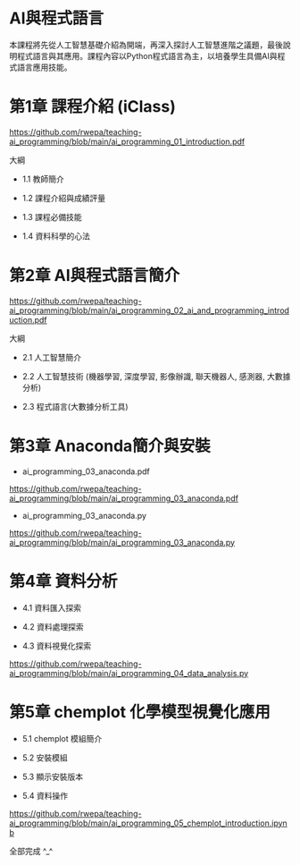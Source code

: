 # AI與程式語言

本課程將先從人工智慧基礎介紹為開端，再深入探討人工智慧進階之議題，最後說明程式語言與其應用。課程內容以Python程式語言為主，以培養學生具備AI與程式語言應用技能。

# 第1章 課程介紹 (iClass)
https://github.com/rwepa/teaching-ai_programming/blob/main/ai_programming_01_introduction.pdf

大綱

+ 1.1 教師簡介
  
+ 1.2 課程介紹與成績評量

+ 1.3 課程必備技能

+ 1.4 資料科學的心法

# 第2章 AI與程式語言簡介
https://github.com/rwepa/teaching-ai_programming/blob/main/ai_programming_02_ai_and_programming_introduction.pdf

大綱

+ 2.1 人工智慧簡介

+ 2.2 人工智慧技術 (機器學習, 深度學習, 影像辦識, 聯天機器人, 感測器, 大數據分析)

+ 2.3 程式語言(大數據分析工具)

# 第3章 Anaconda簡介與安裝

+ ai_programming_03_anaconda.pdf

https://github.com/rwepa/teaching-ai_programming/blob/main/ai_programming_03_anaconda.pdf

+ ai_programming_03_anaconda.py

https://github.com/rwepa/teaching-ai_programming/blob/main/ai_programming_03_anaconda.py

# 第4章 資料分析

+ 4.1 資料匯入探索

+ 4.2 資料處理探索
 
+ 4.3 資料視覺化探索

https://github.com/rwepa/teaching-ai_programming/blob/main/ai_programming_04_data_analysis.py

# 第5章 chemplot 化學模型視覺化應用

+ 5.1 chemplot 模組簡介

+ 5.2 安裝模組

+ 5.3 顯示安裝版本

+ 5.4 資料操作

https://github.com/rwepa/teaching-ai_programming/blob/main/ai_programming_05_chemplot_introduction.ipynb

全部完成 ^_^

